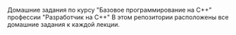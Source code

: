 Домашние задания по курсу "Базовое программирование на C++" профессии "Разработчик на С++"
В этом репозитории расположены все домашние задания к каждой лекции.

